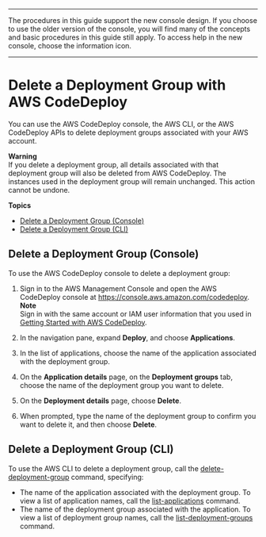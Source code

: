 --------

 The procedures in this guide support the new console design\. If you choose to use the older version of the console, you will find many of the concepts and basic procedures in this guide still apply\. To access help in the new console, choose the information icon\. 

--------

# Delete a Deployment Group with AWS CodeDeploy<a name="deployment-groups-delete"></a>

You can use the AWS CodeDeploy console, the AWS CLI, or the AWS CodeDeploy APIs to delete deployment groups associated with your AWS account\.

**Warning**  
If you delete a deployment group, all details associated with that deployment group will also be deleted from AWS CodeDeploy\. The instances used in the deployment group will remain unchanged\. This action cannot be undone\.

**Topics**
+ [Delete a Deployment Group \(Console\)](#deployment-groups-delete-console)
+ [Delete a Deployment Group \(CLI\)](#deployment-groups-delete-cli)

## Delete a Deployment Group \(Console\)<a name="deployment-groups-delete-console"></a>

To use the AWS CodeDeploy console to delete a deployment group:

1. Sign in to the AWS Management Console and open the AWS CodeDeploy console at [https://console\.aws\.amazon\.com/codedeploy](https://console.aws.amazon.com/codedeploy)\.
**Note**  
Sign in with the same account or IAM user information that you used in [Getting Started with AWS CodeDeploy](getting-started-codedeploy.md)\.

1. In the navigation pane, expand **Deploy**, and choose **Applications**\.

1. In the list of applications, choose the name of the application associated with the deployment group\.

1. On the **Application details** page, on the **Deployment groups** tab, choose the name of the deployment group you want to delete\.

1. On the **Deployment details** page, choose **Delete**\. 

1. When prompted, type the name of the deployment group to confirm you want to delete it, and then choose **Delete**\.

## Delete a Deployment Group \(CLI\)<a name="deployment-groups-delete-cli"></a>

To use the AWS CLI to delete a deployment group, call the [delete\-deployment\-group](https://docs.aws.amazon.com/cli/latest/reference/deploy/delete-deployment-group.html) command, specifying:
+ The name of the application associated with the deployment group\. To view a list of application names, call the [list\-applications](https://docs.aws.amazon.com/cli/latest/reference/deploy/list-applications.html) command\.
+ The name of the deployment group associated with the application\. To view a list of deployment group names, call the [list\-deployment\-groups](https://docs.aws.amazon.com/cli/latest/reference/deploy/list-deployment-groups.html) command\.